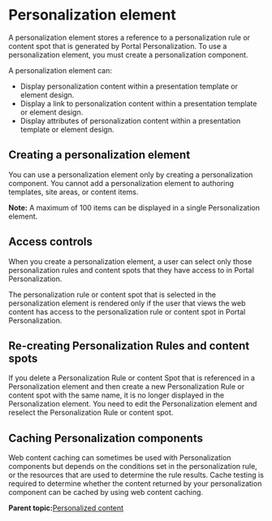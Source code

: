 # Personalization element 

A personalization element stores a reference to a personalization rule or content spot that is generated by Portal Personalization. To use a personalization element, you must create a personalization component.

A personalization element can:

-   Display personalization content within a presentation template or element design.
-   Display a link to personalization content within a presentation template or element design.
-   Display attributes of personalization content within a presentation template or element design.

## Creating a personalization element

You can use a personalization element only by creating a personalization component. You cannot add a personalization element to authoring templates, site areas, or content items.

**Note:** A maximum of 100 items can be displayed in a single Personalization element.

## Access controls

When you create a personalization element, a user can select only those personalization rules and content spots that they have access to in Portal Personalization.

The personalization rule or content spot that is selected in the personalization element is rendered only if the user that views the web content has access to the personalization rule or content spot in Portal Personalization.

## Re-creating Personalization Rules and content spots

If you delete a Personalization Rule or content Spot that is referenced in a Personalization element and then create a new Personalization Rule or content spot with the same name, it is no longer displayed in the Personalization element. You need to edit the Personalization element and reselect the Personalization Rule or content spot.

## Caching Personalization components

Web content caching can sometimes be used with Personalization components but depends on the conditions set in the personalization rule, or the resources that are used to determine the rule results. Cache testing is required to determine whether the content returned by your personalization component can be cached by using web content caching.

**Parent topic:**[Personalized content ](../wcm/wcm_dev_elements_types_personalize.md)

